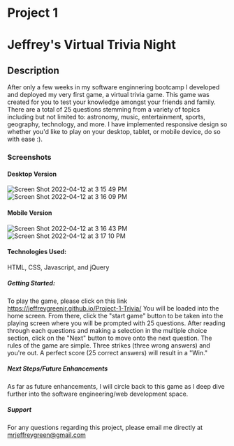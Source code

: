 # Project 1

# Jeffrey's Virtual Trivia Night

## Description 
After only a few weeks in my software enginnering bootcamp I developed and deployed my very first game, a virtual trivia game. This game was created for you to test your knowledge amongst your friends and family. There are a total of 25 questions stemming from a variety of topics including but not limited to: astronomy, music, entertainment, sports, geography, technology, and more. I have implemented responsive design so whether you'd like to play on your desktop, tablet, or mobile device, do so with ease :).

### Screenshots
#### Desktop Version
![Screen Shot 2022-04-12 at 3 15 49 PM](https://user-images.githubusercontent.com/102068506/163046978-85e46122-604a-418f-937d-833b4e5cd3c9.png)
![Screen Shot 2022-04-12 at 3 16 09 PM](https://user-images.githubusercontent.com/102068506/163047016-bfec50ba-5da6-4599-b191-9e7ddc42355d.png)
#### Mobile Version
![Screen Shot 2022-04-12 at 3 16 43 PM](https://user-images.githubusercontent.com/102068506/163047070-c8a4cde7-3824-4f18-b75e-e6548a8f74c0.png)
![Screen Shot 2022-04-12 at 3 17 10 PM](https://user-images.githubusercontent.com/102068506/163047086-364a500c-e291-4175-b3a5-802981ff4fcb.png)

#### Technologies Used:
HTML, CSS, Javascript, and jQuery

##### Getting Started:
To play the game, please click on this link https://jeffreygreenjr.github.io/Project-1-Trivia/
You will be loaded into the home screen. From there, click the "start game" button to be taken into the playing screen where you will be prompted with 25 questions. After reading through each questions and making a selection in the multiple choice section, click on the "Next" button to move onto the next question. The rules of the game are simple. Three strikes (three wrong answers) and you're out. A perfect score (25 correct answers) will result in a "Win." 

##### Next Steps/Future Enhancements
As far as future enhancements, I will circle back to this game as I deep dive further into the software engineering/web development space.

##### Support
For any questions regarding this project, please email me directly at mrjeffreygreen@gmail.com
